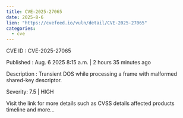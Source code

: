 ```yaml
--- 
title: CVE-2025-27065
date: 2025-8-6
lien: "https://cvefeed.io/vuln/detail/CVE-2025-27065"
categories:
  - cve
---
```


CVE ID : CVE-2025-27065

Published :  Aug. 6
2025
8:15 a.m. | 2 hours
35 minutes ago

Description : Transient DOS while processing a frame with malformed shared-key descriptor.

Severity: 7.5 | HIGH

Visit the link for more details
such as CVSS details
affected products
timeline
and more...
